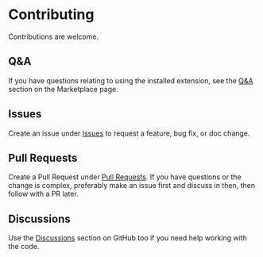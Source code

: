 # Contributing

Contributions are welcome.


## Q&A

If you have questions relating to using the installed extension, see the [Q&A][] section on the Marketplace page.


## Issues

Create an issue under [Issues][] to request a feature, bug fix, or doc change.


## Pull Requests

Create a Pull Request under [Pull Requests][]. If you have questions or the change is complex, preferably make an issue first and discuss in then, then follow with a PR later.


## Discussions

Use the [Discussions][] section on GitHub too if you need help working with the code.



[Issues]: https://github.com/MichaelCurrin/auto-commit-msg/issues
[Pull Requests]: https://github.com/MichaelCurrin/auto-commit-msg/pulls
[Discussions]: https://github.com/MichaelCurrin/auto-commit-msg/discussions
[Q&A]: https://marketplace.visualstudio.com/items?itemName=MichaelCurrin.auto-commit-msg&ssr=false#qna
